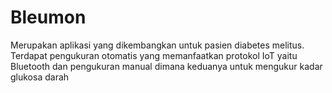 # Bleumon

Merupakan aplikasi yang dikembangkan untuk pasien diabetes melitus. 
Terdapat pengukuran otomatis yang memanfaatkan protokol IoT yaitu Bluetooth
dan pengukuran manual dimana keduanya untuk mengukur kadar glukosa darah
